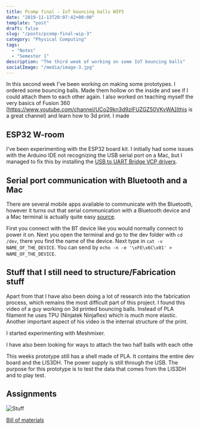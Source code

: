 ```yaml
---
title: Pcomp final - IoT bouncing balls WIP3
date: "2019-11-13T20:07:42+00:00"
template: "post"
draft: false
slug: "/posts/pcomp-final-wip-3"
category: "Physical Computing"
tags:
  - "Notes"
  - "Semester 1"
description: "The third week of working on some IoT bouncing balls"
socialImage: "/media/image-3.jpg"
---
```

In this second week I've been working on making some prototypes. I ordered some bouncing balls. Made them hollow on the inside and see if I could attach them to each other again. I also worked on teaching myself the very basics of Fusion 360 [https://www.youtube.com/channel/UCo29kn3d9ziFUZGZ50VKvWA](this is a great channel) and learn how to 3d print. I made 

## ESP32 W-room
I've been experimenting with the ESP32 board kit. I initially had some issues with the Arduino IDE not recognizing the USB serial port on a Mac, but I managed to fix this by installing the [USB to UART Bridge VCP drivers](https://www.silabs.com/products/development-tools/software/usb-to-uart-bridge-vcp-drivers).

## Serial port communication with Bluetooth and a Mac
There are several mobile apps available to communicate with the Bluetooth, however it turns out that serial communication with a Bluetooth device and a Mac terminal is actually quite easy [source](https://www.youtube.com/watch?v=0TzYDOIaDYA).

First you connect with the BT device like you would normally connect to power it on. Next you open the terminal and go to the dev folder with ```cd /dev```, there you find the name of the device. Next type in ```cat -v NAME_OF_THE_DEVICE```. You can send by ```echo -n -e '\xFE\x6C\x01' >  NAME_OF_THE_DEVICE```.

## Stuff that I still need to structure/Fabrication stuff
Apart from that I have also been doing a lot of research into the fabrication process, which remains the most difficult part of this project. I found this video of a guy working on 3d printed bouncing balls. Instead of PLA filament he uses TPU (Ninjatek Ninjaflex) which is much more elastic. Another important aspect of his video is the internal structure of the print.

I started experimenting with Meshmixer.

I have also been looking for ways to attach the two half balls with each othe

This weeks prototype still has a shell made of PLA. It contains the entire dev board and the LIS3DH. The power supply is still through the USB. The purpose for this prototype is to test the data that comes from the LIS3DH and to play test.

## Assignments
![Stuff](/media/pcomp/final/001.png)

[Bill of materials](https://docs.google.com/spreadsheets/d/1c_OfaC_WGtCPx2U4JoNNZVtHswnA67vDY4dKhqvmDu8/edit?usp=sharing)

